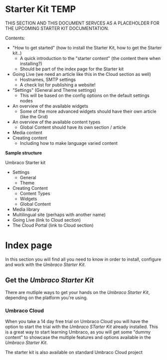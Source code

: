 # Starter Kit TEMP

THIS SECTION AND THIS DOCUMENT SERVCES AS A PLACEHOLDER FOR THE UPCOMING STARTER KIT DOCUMENTATION.

Contents:

* "How to get started" (how to install the Starter Kit, how to get the Starter kit..)
    * A quick introduction to the "starter content" (the content there when installing?)
    * Should be part of the index page for the Starter kit 
* Going Live (we need an article like this in the Cloud section as well)
    * Hostnames, SMTP settings
    * A check list for publishing a website!
* "Settings" (General and Theme settings)
    * This will be based on the config options on the default settings nodes
* An overview of the available widgets
    * Some of the more advanced widgets should have their own article (like the Grid)
* An overview of the available content types
    * Global Content should have its own section / article
* Media content
* Creating content
    * Including how to make language varied content


**Sample structure**

Umbraco Starter kit
- Settings
    - General 
    - Theme
- Creating Content
    - Content Types
    - Widgets
    - Global Content
- Media library
- Multilingual site (perhaps with another name)
- Going Live (link to Cloud section)
- The Cloud Portal (link to Cloud section)


# Index page

In this section you will find all you need to know in order to install, configure and work with the *Umbraco Starter Kit*. 

## Get the *Umbraco Starter Kit*

There are mutliple ways to get your hands on the *Umbraco Starter Kit*, depending on the platform you're using.

### Umbraco Cloud

When you take a 14 day free trial on Umbraco Cloud you will have the option to start the trial with the *Umbraco STarter Kit* already installed. This is a great way to start learning Umbraco, as you will get some "dummy content" to showcase the multiple features and options available in the *Umbraco Starter Kit*.

The starter kit is also available on standard Umbraco Cloud project